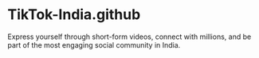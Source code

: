 # TikTok-India.github
Express yourself through short-form videos, connect with millions, and be part of the most engaging social community in India.
